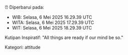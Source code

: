⏰ Diperbarui pada:
- WIB: Selasa, 6 Mei 2025 16.29.39 UTC
- WITA: Selasa, 6 Mei 2025 17.29.39 UTC
- WIT: Selasa, 6 Mei 2025 18.29.39 UTC

Kutipan Inspiratif:
"All things are ready if our mind be so."


Kategori: attitude

